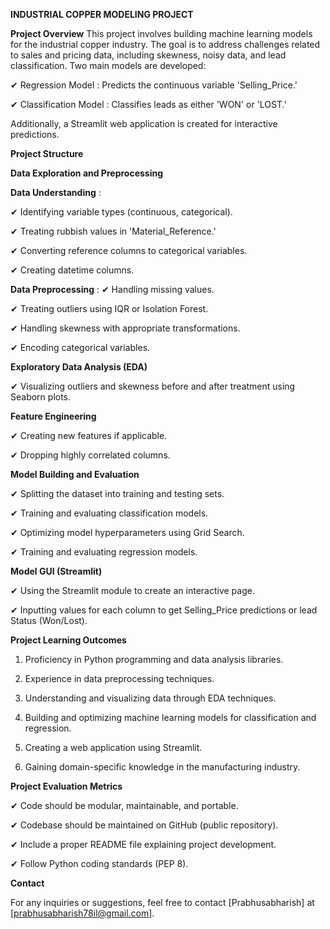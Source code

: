 **INDUSTRIAL COPPER MODELING PROJECT**

**Project Overview**
This project involves building machine learning models for the industrial copper industry. The goal is to address challenges related to sales and pricing data, including skewness, noisy data, and lead classification. Two main models are developed:

  ✔ Regression Model : Predicts the continuous variable 'Selling_Price.'

  ✔	Classification Model : Classifies leads as either 'WON' or 'LOST.'

Additionally, a Streamlit web application is created for interactive predictions.

**Project Structure**

**Data Exploration and Preprocessing**

**Data Understanding** :

  ✔	Identifying variable types (continuous, categorical).

  ✔	Treating rubbish values in 'Material_Reference.'

  ✔	 Converting reference columns to categorical variables.

  ✔	Creating datetime columns.

**Data Preprocessing** :
  ✔	Handling missing values.

  ✔	Treating outliers using IQR or Isolation Forest.

  ✔	Handling skewness with appropriate transformations.

  ✔	Encoding categorical variables.

**Exploratory Data Analysis (EDA)**

  ✔	Visualizing outliers and skewness before and after treatment using Seaborn plots.

**Feature Engineering**

  ✔	Creating new features if applicable.
  
  ✔	Dropping highly correlated columns.

**Model Building and Evaluation**

  ✔	Splitting the dataset into training and testing sets.

  ✔	Training and evaluating classification models.

  ✔	Optimizing model hyperparameters using Grid Search.

  ✔	Training and evaluating regression models.

**Model GUI (Streamlit)**

  ✔	Using the Streamlit module to create an interactive page.

  ✔	Inputting values for each column to get Selling_Price predictions or lead Status (Won/Lost).

**Project Learning Outcomes**

1. Proficiency in Python programming and data analysis libraries.

2. Experience in data preprocessing techniques.

3. Understanding and visualizing data through EDA techniques.

4. Building and optimizing machine learning models for classification and regression.

5. Creating a web application using Streamlit.

6. Gaining domain-specific knowledge in the manufacturing industry.

**Project Evaluation Metrics**

  ✔	Code should be modular, maintainable, and portable.

  ✔	Codebase should be maintained on GitHub (public repository).

  ✔	Include a proper README file explaining project development.

  ✔	Follow Python coding standards (PEP 8).

  
**Contact**

For any inquiries or suggestions, feel free to contact [Prabhusabharish] at [prabhusabharish78il@gmail.com].
